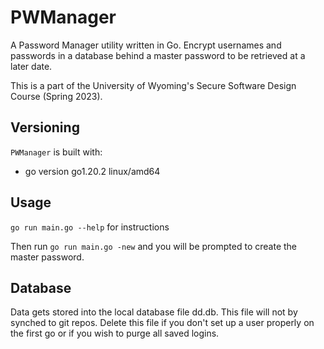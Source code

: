 # PWManager

A Password Manager utility written in Go. Encrypt usernames and passwords in a database behind a master password to be retrieved at a later date.

This is a part of the University of Wyoming's Secure Software Design Course (Spring 2023). 

## Versioning

`PWManager` is built with:
- go version go1.20.2 linux/amd64

## Usage

`go run main.go --help` for instructions

Then run `go run main.go -new` and you will be prompted to create the master password.

## Database

Data gets stored into the local database file dd.db. This file will not by synched to git repos. Delete this file if you don't set up a user properly on the first go or if you wish to purge all saved logins.
